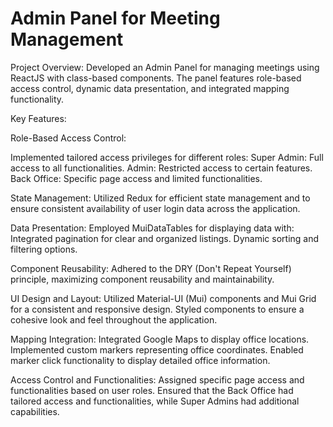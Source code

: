 # Admin Panel for Meeting Management

Project Overview: Developed an Admin Panel for managing meetings using ReactJS with class-based components. The panel features role-based access control, dynamic data presentation, and integrated mapping functionality.

Key Features:

Role-Based Access Control:

Implemented tailored access privileges for different roles:
  Super Admin: Full access to all functionalities.
  Admin: Restricted access to certain features.
  Back Office: Specific page access and limited functionalities.
  
State Management:
  Utilized Redux for efficient state management and to ensure consistent availability of user login data across the application.
  
Data Presentation:
  Employed MuiDataTables for displaying data with:
  Integrated pagination for clear and organized listings.
  Dynamic sorting and filtering options.

Component Reusability:
  Adhered to the DRY (Don't Repeat Yourself) principle, maximizing component reusability and maintainability.
  
UI Design and Layout:
  Utilized Material-UI (Mui) components and Mui Grid for a consistent and responsive design.
  Styled components to ensure a cohesive look and feel throughout the application.
  
Mapping Integration:
  Integrated Google Maps to display office locations.
  Implemented custom markers representing office coordinates.
  Enabled marker click functionality to display detailed office information.
  
Access Control and Functionalities:
  Assigned specific page access and functionalities based on user roles.
  Ensured that the Back Office had tailored access and functionalities, while Super Admins had additional capabilities.
